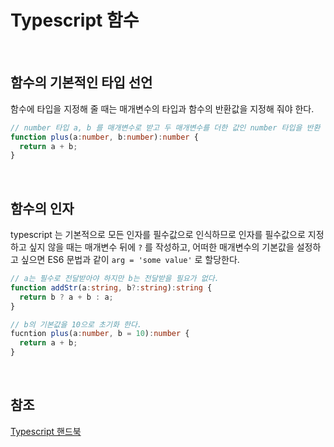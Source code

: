 # Typescript 함수

<br>

## 함수의 기본적인 타입 선언

함수에 타입을 지정해 줄 때는 매개변수의 타입과 함수의 반환값을 지정해 줘야 한다.

```typescript
// number 타입 a, b 를 매개변수로 받고 두 매개변수를 더한 값인 number 타입을 반환
function plus(a:number, b:number):number {
  return a + b;
}
```

<br>

## 함수의 인자

typescript 는 기본적으로 모든 인자를 필수값으로 인식하므로 인자를 필수값으로 지정하고 싶지 않을 때는 매개변수 뒤에 `?` 를 작성하고, 
어떠한 매개변수의 기본값을 설정하고 싶으면 ES6 문법과 같이 `arg = 'some value'` 로 할당한다.

```typescript
// a는 필수로 전달받아야 하지만 b는 전달받을 필요가 없다.
function addStr(a:string, b?:string):string {
  return b ? a + b : a;
}

// b의 기본값을 10으로 초기화 한다.
fucntion plus(a:number, b = 10):number {
  return a + b;
}
```

<br>

## 참조
[Typescript 핸드북](https://joshua1988.github.io/ts/guide/functions.html)
